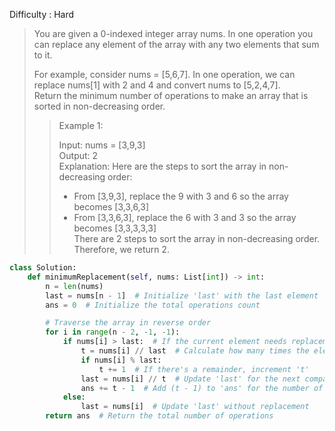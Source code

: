 Difficulty : Hard 

>You are given a 0-indexed integer array nums. In one operation you can replace any element of the array with any two elements that sum to it.  
>
>For example, consider nums = [5,6,7]. In one operation, we can replace nums[1] with 2 and 4 and convert nums to [5,2,4,7].  
>Return the minimum number of operations to make an array that is sorted in non-decreasing order.  
>
>>Example 1:  
>>
>>Input: nums = [3,9,3]  
>>Output: 2  
>>Explanation: Here are the steps to sort the array in non-decreasing order:  
>>- From [3,9,3], replace the 9 with 3 and 6 so the array becomes [3,3,6,3]  
>>- From [3,3,6,3], replace the 6 with 3 and 3 so the array becomes [3,3,3,3,3]  
>>There are 2 steps to sort the array in non-decreasing order. Therefore, we return 2.

```python
class Solution:
    def minimumReplacement(self, nums: List[int]) -> int:
        n = len(nums)
        last = nums[n - 1]  # Initialize 'last' with the last element
        ans = 0  # Initialize the total operations count

        # Traverse the array in reverse order
        for i in range(n - 2, -1, -1):
            if nums[i] > last:  # If the current element needs replacement
                t = nums[i] // last  # Calculate how many times the element needs to be divided
                if nums[i] % last:
                    t += 1  # If there's a remainder, increment 't'
                last = nums[i] // t  # Update 'last' for the next comparison
                ans += t - 1  # Add (t - 1) to 'ans' for the number of operations
            else:
                last = nums[i]  # Update 'last' without replacement
        return ans  # Return the total number of operations
```
